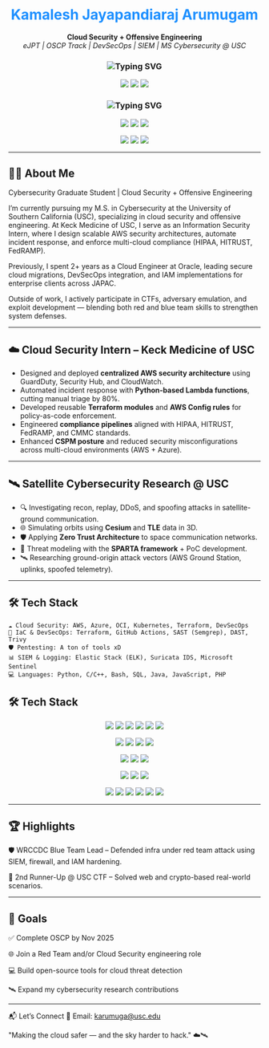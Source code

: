 <h1 align="center" style="color: #1E90FF;">Kamalesh Jayapandiaraj Arumugam</h1>

<p align="center">
  <b>Cloud Security + Offensive Engineering</b><br>
  <em>eJPT | OSCP Track | DevSecOps | SIEM | MS Cybersecurity @ USC</em>
</p>

<h3 align="center">
  <img src="https://readme-typing-svg.demolab.com?font=Fira+Code&pause=1000&center=true&vCenter=true&width=435&lines=Cloud+Security+Engineer+%7C+Offensive+Security+Track;Red+Teamer+in+the+Making+%F0%9F%94%BB;Zero+Trust+%7C+DevSecOps+%7C+Satellite+Research" alt="Typing SVG" />
</h3>

<p align="center">
  <a href="https://www.linkedin.com/in/kamalesh-jayapandiaraj-arumugam/" style="text-decoration: none;">
    <img src="https://img.shields.io/badge/-LinkedIn-0A66C2?logo=linkedin&logoColor=white" />
  </a>
  <a href="https://github.com/primeop" style="text-decoration: none;">
    <img src="https://img.shields.io/github/followers/primeop?label=GitHub&style=social" />
  </a>
  <a href="https://github.com/primeop/kamalesh.github.io/blob/main/Kamalesh_Jayapandiaraj_Arumugam_Resume.pdf" style="text-decoration: none;">
    <img src="https://img.shields.io/badge/Resume-PDF-FF5722?logo=adobeacrobatreader&logoColor=white" />
  </a>
</p>

<h3 align="center">
  <img src="https://readme-typing-svg.demolab.com?font=Fira+Code&pause=1000&center=true&vCenter=true&width=435&lines=Cloud+Security+Engineer+%7C+Offensive+Security+Track;Red+Teamer+in+the+Making+%F0%9F%94%BB;Zero+Trust+%7C+DevSecOps+%7C+Satellite+Research" alt="Typing SVG" />
</h3>
 
<p align="center">
  <a href="https://www.credly.com/badges/e85418f6-a3fc-45d6-b190-6b734804df95" style="text-decoration: none;">
    <img src="https://img.shields.io/badge/Cert-Security%2B-6A1B9A?logo=compTIA&logoColor=white" />
  </a>
  <a href="https://learn.microsoft.com/en-us/users/prim30p-5700/credentials/da9a80ee73cf021e" style="text-decoration: none;">
    <img src="https://img.shields.io/badge/Cert-Azure_SC900-0078D4?logo=microsoft&logoColor=white" />
  </a>
  <a href="https://certs.ine.com/19d2ba1e-e8d7-444a-85fa-94df422cc61f#acc.aCxyFhBs" style="text-decoration: none;">
    <img src="https://img.shields.io/badge/Cert-eJPT-B71C1C?logo=ine&logoColor=white" />
  </a>
</p>

<p align="center">
  <a href="https://catalog-education.oracle.com/ords/certview/sharebadge?id=45DC37624C40AF316A77FEC82DBCB1DE5DCE427BE9EB21248352A619A9AFA12A" style="text-decoration: none;">
    <img src="https://img.shields.io/badge/Cert-OCI_Architect_Professional-F80000?logo=oracle&logoColor=white" />
  </a>
  <a href="https://catalog-education.oracle.com/ords/certview/sharebadge?id=F5FDB20E27A06BA7303FD1835E4D11BA287FB08DFEB9AF15A25FCC6961539B41" style="text-decoration: none;">
    <img src="https://img.shields.io/badge/Cert-Oracle_APEX_Developer-F80000?logo=oracle&logoColor=white" />
  </a>
  <a href="https://catalog-education.oracle.com/ords/certview/sharebadge?id=764891DC17416F4AA1B73885BA4A170B2E75165B3FD7A84901F329E16F4137D1" style="text-decoration: none;">
    <img src="https://img.shields.io/badge/Cert-Autonomous_DB_Professional-F80000?logo=oracle&logoColor=white" />
  </a>
</p>


---

## 👨‍💻 About Me

Cybersecurity Graduate Student | Cloud Security + Offensive Engineering

I’m currently pursuing my M.S. in Cybersecurity at the University of Southern California (USC), specializing in cloud security and offensive engineering. At Keck Medicine of USC, I serve as an Information Security Intern, where I design scalable AWS security architectures, automate incident response, and enforce multi-cloud compliance (HIPAA, HITRUST, FedRAMP).

Previously, I spent 2+ years as a Cloud Engineer at Oracle, leading secure cloud migrations, DevSecOps integration, and IAM implementations for enterprise clients across JAPAC.

Outside of work, I actively participate in CTFs, adversary emulation, and exploit development — blending both red and blue team skills to strengthen system defenses.

---

## ☁️ Cloud Security Intern – Keck Medicine of USC

- Designed and deployed **centralized AWS security architecture** using GuardDuty, Security Hub, and CloudWatch.  
- Automated incident response with **Python-based Lambda functions**, cutting manual triage by 80%.  
- Developed reusable **Terraform modules** and **AWS Config rules** for policy-as-code enforcement.  
- Engineered **compliance pipelines** aligned with HIPAA, HITRUST, FedRAMP, and CMMC standards.  
- Enhanced **CSPM posture** and reduced security misconfigurations across multi-cloud environments (AWS + Azure).

---

## 🛰️ Satellite Cybersecurity Research @ USC

- 🔍 Investigating recon, replay, DDoS, and spoofing attacks in satellite-ground communication.
- 🌐 Simulating orbits using **Cesium** and **TLE** data in 3D.
- 🛡 Applying **Zero Trust Architecture** to space communication networks.
- 🧠 Threat modeling with the **SPARTA framework** + PoC development.
- 🛰️ Researching ground-origin attack vectors (AWS Ground Station, uplinks, spoofed telemetry).

---

## 🛠️ Tech Stack

```text
☁️ Cloud Security: AWS, Azure, OCI, Kubernetes, Terraform, DevSecOps
🔧 IaC & DevSecOps: Terraform, GitHub Actions, SAST (Semgrep), DAST, Trivy
🛡️ Pentesting: A ton of tools xD
📊 SIEM & Logging: Elastic Stack (ELK), Suricata IDS, Microsoft Sentinel
💻 Languages: Python, C/C++, Bash, SQL, Java, JavaScript, PHP

```
## 🛠️ Tech Stack

<p align="center">
  <!-- Cloud & DevOps -->
  <img src="https://img.shields.io/badge/AWS-232F3E?style=flat&logo=amazonaws&logoColor=white" />
  <img src="https://img.shields.io/badge/Azure-0078D4?style=flat&logo=microsoftazure&logoColor=white" />
  <img src="https://img.shields.io/badge/OCI-F80000?style=flat&logo=oracle&logoColor=white" />
  <img src="https://img.shields.io/badge/Kubernetes-326CE5?style=flat&logo=kubernetes&logoColor=white" />
  <img src="https://img.shields.io/badge/Terraform-7B42BC?style=flat&logo=terraform&logoColor=white" />
  <img src="https://img.shields.io/badge/GitHub%20Actions-2088FF?style=flat&logo=githubactions&logoColor=white" />
</p>

<p align="center">
  <!-- DevSecOps & Security -->
  <img src="https://img.shields.io/badge/DevSecOps-black?style=flat&logo=devdotto&logoColor=white" />
  <img src="https://img.shields.io/badge/SAST-Semgrep-blueviolet?style=flat" />
  <img src="https://img.shields.io/badge/DAST-ZAP-ff6600?style=flat&logo=owasp&logoColor=white" />
  <img src="https://img.shields.io/badge/Trivy-Aqua-blue?style=flat&logo=aqua&logoColor=white" />
</p>

<p align="center">
  <!-- Pentesting Tools -->
  <img src="https://img.shields.io/badge/Burp%20Suite-ff6600?style=flat&logo=portainer&logoColor=white" />
  <img src="https://img.shields.io/badge/Metasploit-005F9E?style=flat&logo=metasploit&logoColor=white" />
  <img src="https://img.shields.io/badge/Nmap-4180ff?style=flat&logo=gnuprivacyguard&logoColor=white" />
</p>

<p align="center">
  <!-- SIEM & Logging -->
  <img src="https://img.shields.io/badge/ELK%20Stack-005571?style=flat&logo=elasticstack&logoColor=white" />
  <img src="https://img.shields.io/badge/Suricata-FF4C4C?style=flat" />
  <img src="https://img.shields.io/badge/Microsoft%20Sentinel-0078D4?style=flat&logo=microsoft&logoColor=white" />
</p>

<p align="center">
  <!-- Programming Languages -->
  <img src="https://img.shields.io/badge/Python-3776AB?style=flat&logo=python&logoColor=white" />
  <img src="https://img.shields.io/badge/Bash-121011?style=flat&logo=gnubash&logoColor=white" />
  <img src="https://img.shields.io/badge/C/C++-00599C?style=flat&logo=cplusplus&logoColor=white" />
  <img src="https://img.shields.io/badge/SQL-003B57?style=flat&logo=postgresql&logoColor=white" />
  <img src="https://img.shields.io/badge/Java-007396?style=flat&logo=java&logoColor=white" />
  <img src="https://img.shields.io/badge/PHP-777BB4?style=flat&logo=php&logoColor=white" />
</p>

---

## 🏆 Highlights

🛡️ WRCCDC Blue Team Lead – Defended infra under red team attack using SIEM, firewall, and IAM hardening.

🥈 2nd Runner-Up @ USC CTF – Solved web and crypto-based real-world scenarios.

---

## 🎯 Goals

✅ Complete OSCP by Nov 2025

🌐 Join a Red Team and/or Cloud Security engineering role

💻 Build open-source tools for cloud threat detection

🛰️ Expand my cybersecurity research contributions

---

📬 Let’s Connect
📩 Email: karumuga@usc.edu

"Making the cloud safer — and the sky harder to hack."  ☁️🛰️



